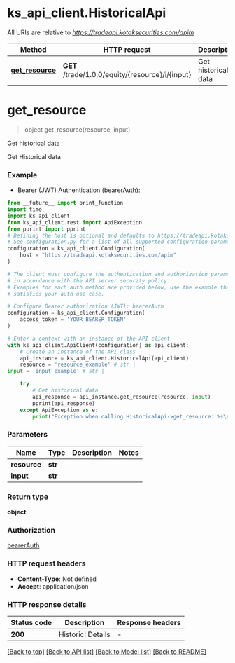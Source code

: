# ks_api_client.HistoricalApi

All URIs are relative to *https://tradeapi.kotaksecurities.com/apim*

Method | HTTP request | Description
------------- | ------------- | -------------
[**get_resource**](HistoricalApi.md#get_resource) | **GET** /trade/1.0.0/equity/{resource}/i/{input} | Get historical data


# **get_resource**
> object get_resource(resource, input)

Get historical data

Get Historical data

### Example

* Bearer (JWT) Authentication (bearerAuth):
```python
from __future__ import print_function
import time
import ks_api_client
from ks_api_client.rest import ApiException
from pprint import pprint
# Defining the host is optional and defaults to https://tradeapi.kotaksecurities.com/apim
# See configuration.py for a list of all supported configuration parameters.
configuration = ks_api_client.Configuration(
    host = "https://tradeapi.kotaksecurities.com/apim"
)

# The client must configure the authentication and authorization parameters
# in accordance with the API server security policy.
# Examples for each auth method are provided below, use the example that
# satisfies your auth use case.

# Configure Bearer authorization (JWT): bearerAuth
configuration = ks_api_client.Configuration(
    access_token = 'YOUR_BEARER_TOKEN'
)

# Enter a context with an instance of the API client
with ks_api_client.ApiClient(configuration) as api_client:
    # Create an instance of the API class
    api_instance = ks_api_client.HistoricalApi(api_client)
    resource = 'resource_example' # str | 
input = 'input_example' # str | 

    try:
        # Get historical data
        api_response = api_instance.get_resource(resource, input)
        pprint(api_response)
    except ApiException as e:
        print("Exception when calling HistoricalApi->get_resource: %s\n" % e)
```

### Parameters

Name | Type | Description  | Notes
------------- | ------------- | ------------- | -------------
 **resource** | **str**|  | 
 **input** | **str**|  | 

### Return type

**object**

### Authorization

[bearerAuth](../README.md#bearerAuth)

### HTTP request headers

 - **Content-Type**: Not defined
 - **Accept**: application/json

### HTTP response details
| Status code | Description | Response headers |
|-------------|-------------|------------------|
**200** | Historicl Details |  -  |

[[Back to top]](#) [[Back to API list]](../README.md#documentation-for-api-endpoints) [[Back to Model list]](../README.md#documentation-for-models) [[Back to README]](../README.md)

